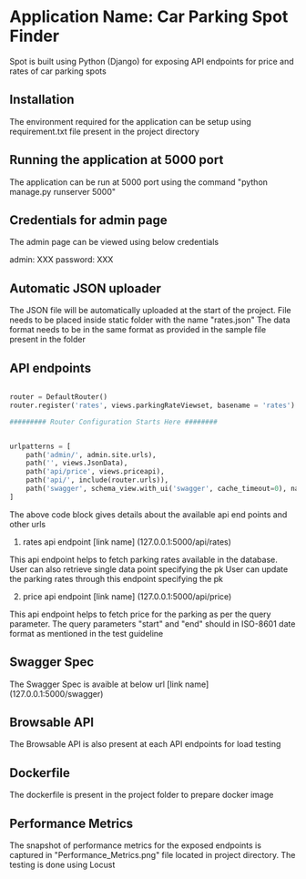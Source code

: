 # Application Name: Car Parking Spot Finder
Spot is built using Python (Django) for exposing API endpoints for price and rates of car parking spots

## Installation
The environment required for the application can be setup using requirement.txt file present in the project directory


## Running the application at 5000 port
The application can be run at 5000 port using the command "python manage.py runserver 5000"

## Credentials for admin page
The admin page can be viewed using below credentials

admin: XXX
password: XXX

## Automatic JSON uploader
The JSON file will be automatically uploaded at the start of the project.
File needs to be placed inside static folder with the name "rates.json"
The data format needs to be in the same format as provided in the sample file present in the folder

## API endpoints
```Python

router = DefaultRouter()
router.register('rates', views.parkingRateViewset, basename = 'rates')

######### Router Configuration Starts Here ########


urlpatterns = [
    path('admin/', admin.site.urls),                                              # This url leads you to admin page
    path('', views.JsonData),                                                     # This url leads you to home page for automatic json file upload 
    path('api/price', views.priceapi),                                            # This url is for price api endpoint
    path('api/', include(router.urls)),                                           # This url is for rates api endpoint
    path('swagger', schema_view.with_ui('swagger', cache_timeout=0), name='schema-swagger-ui'), # This url is for swagger
]

```
The above code block gives details about the available api end points and other urls

1. rates api endpoint
[link name] (127.0.0.1:5000/api/rates)

This api endpoint helps to fetch parking rates available in the database. 
User can also retrieve single data point specifying the pk
User can update the parking rates through this endpoint specifying the pk

2. price api endpoint
[link name] (127.0.0.1:5000/api/price)

This api endpoint helps to fetch price for the parking as per the query parameter.
The query parameters "start" and "end" should in ISO-8601 date format as mentioned in the test guideline

## Swagger Spec
The Swagger Spec is avaible at below url
[link name] (127.0.0.1:5000/swagger)

## Browsable API
The Browsable API is also present at each API endpoints for load testing

## Dockerfile
The dockerfile is present in the project folder to prepare docker image

## Performance Metrics
The snapshot of performance metrics for the exposed endpoints is captured in "Performance_Metrics.png" file located in project directory. The testing is done using Locust


